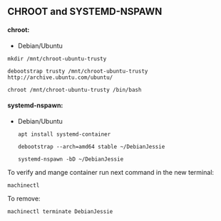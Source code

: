 ## CHROOT and SYSTEMD-NSPAWN

#### chroot:
- Debian/Ubuntu

`mkdir /mnt/chroot-ubuntu-trusty`

`debootstrap trusty /mnt/chroot-ubuntu-trusty http://archive.ubuntu.com/ubuntu/`

`chroot /mnt/chroot-ubuntu-trusty /bin/bash`

#### systemd-nspawn:
- Debian/Ubuntu

  `apt install systemd-container`

  `debootstrap --arch=amd64 stable ~/DebianJessie`

  `systemd-nspawn -bD ~/DebianJessie`

To verify and mange container run next command in the new terminal:

`machinectl`

To remove:

`machinectl terminate DebianJessie`